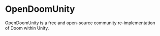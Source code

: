 # OpenDoomUnity
OpenDoomUnity is a free and open-source community re-implementation of Doom within Unity.
